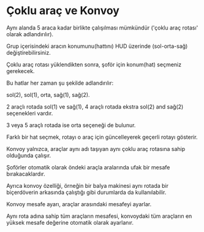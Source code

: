# Çoklu araç ve Konvoy

  
  
Aynı alanda 5 araca kadar birlikte çalışılması mümkündür ('çoklu araç rotası' olarak adlandırılır).  
  
Grup içerisindeki aracın konumunu(hattını) HUD üzerinde (sol-orta-sağ) değiştirebilirsiniz.  
  


  
  
Çoklu araç rotası yüklendikten sonra, şoför için konum(hat) seçmeniz gerekecek.  
  
Bu hatlar her zaman şu şekilde adlandırılır:  
  
sol(2), sol(1), orta, sağ(1), sağ(2).  
  
2 araçlı rotada sol(1) ve sağ(1), 4 araçlı rotada ekstra sol(2) and sağ(2) seçenekleri vardır.  
  
3 veya 5 araçlı rotada ise orta seçeneği de bulunur.  
  
Farklı bir hat seçmek, rotayı o araç için güncelleyerek geçerli rotayı gösterir.  
  


  
  
Konvoy yalnızca, araçlar aynı adı taşıyan aynı çoklu araç rotasına sahip olduğunda çalışır.  
  
Şoförler otomatik olarak öndeki araçla aralarında ufak bir mesafe bırakacaklardır.  
  
Ayrıca konvoy özelliği, örneğin bir balya makinesi aynı rotada bir biçerdöverin arkasında çalıştığı gibi durumlarda da kullanılabilir.  
  


  
  
Konvoy mesafe ayarı, araçlar arasındaki mesafeyi ayarlar.  
  
Aynı rota adına sahip tüm araçların mesafesi, konvoydaki tüm araçların en yüksek mesafe değerine otomatik olarak ayarlanır.  
  


